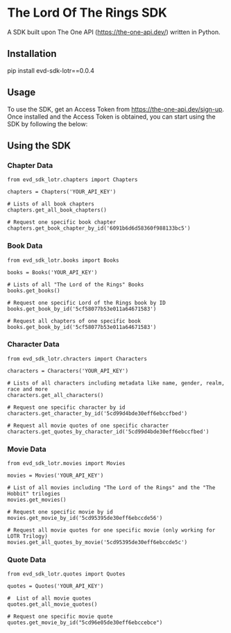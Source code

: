 # The Lord Of The Rings SDK
A SDK built upon The One API (https://the-one-api.dev/) written in Python.

## Installation
pip install evd-sdk-lotr==0.0.4

## Usage
To use the SDK, get an Access Token from https://the-one-api.dev/sign-up. Once installed and the Access Token is obtained, you can start using the SDK by following the below:

## Using the SDK

### Chapter Data
```
from evd_sdk_lotr.chapters import Chapters

chapters = Chapters('YOUR_API_KEY')

# Lists of all book chapters
chapters.get_all_book_chapters()

# Request one specific book chapter
chapters.get_book_chapter_by_id('6091b6d6d58360f988133bc5')
```

### Book Data
```
from evd_sdk_lotr.books import Books

books = Books('YOUR_API_KEY')

# Lists of all "The Lord of the Rings" Books
books.get_books()

# Request one specific Lord of the Rings book by ID
books.get_book_by_id('5cf58077b53e011a64671583')

# Request all chapters of one specific book
books.get_book_by_id('5cf58077b53e011a64671583')
```

### Character Data
```
from evd_sdk_lotr.chracters import Characters

characters = Characters('YOUR_API_KEY')

# Lists of all characters including metadata like name, gender, realm, race and more
characters.get_all_characters()

# Request one specific character by id
characters.get_character_by_id('5cd99d4bde30eff6ebccfbed')

# Request all movie quotes of one specific character
characters.get_quotes_by_character_id('5cd99d4bde30eff6ebccfbed')
```

### Movie Data
```
from evd_sdk_lotr.movies import Movies

movies = Movies('YOUR_API_KEY')

# List of all movies including "The Lord of the Rings" and the "The Hobbit" trilogies
movies.get_movies()

# Request one specific movie by id
movies.get_movie_by_id('5cd95395de30eff6ebccde56')

# Request all movie quotes for one specific movie (only working for LOTR Trilogy)
movies.get_all_quotes_by_movie('5cd95395de30eff6ebccde5c')
```

### Quote Data
```
from evd_sdk_lotr.quotes import Quotes

quotes = Quotes('YOUR_API_KEY')

#  List of all movie quotes
quotes.get_all_movie_quotes()

# Request one specific movie quote
quotes.get_movie_by_id("5cd96e05de30eff6ebccebce")
```
